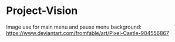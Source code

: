 # Project-Vision

Image use for main menu and pause menu background: 
https://www.deviantart.com/fromfable/art/Pixel-Castle-904556867
